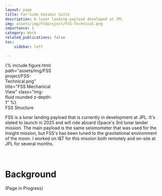 ```yaml
---
layout: page
title: Far-Side Seismic Suite
description: A lunar landing payload developed at JPL
img: assets/img/FSSproject/FSS-Technical.png
importance: 1
category: Work
related_publications: false
toc:
    sidebar: left

---
```


<div class="wrapped float-left" style="width:30%">
              {% include figure.html path="assets/img/FSSproject/FSS-Technical.png" title="FSS Mechanical View" class="img-fluid rounded z-depth-1" %}
              <div class = "closecaption">
              FSS Structure
              </div>
</div>
<div class = "clearfix">
<p>
    FSS is a lunar landing payload that is currently in development at JPL. It's slated to launch in 2025 and will ride aboard iSpace's 3rd lunar lander mission. The main payload is the same seismometer that was used for the Insight mission, but FSS's has been tuned to the gravitational environment of the moon. I worked on I&T for this mission both remotely and on-site at JPL for several months.
</p>
<p>
    
</p>
 </div>

<div class ="row" style="height:20px">
</div>
<h1> Background </h1>

(Page in Progress)




